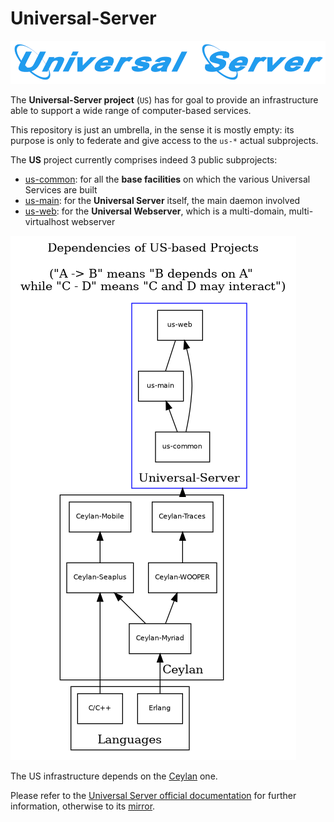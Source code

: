 # Universal-Server

![](/us-umbrella-title.png)

The **Universal-Server project** (`US`) has for goal to provide an infrastructure able to support a wide range of computer-based services.

This repository is just an umbrella, in the sense it is mostly empty: its purpose is only to federate and give access to the `us-*` actual subprojects. 

The **US** project currently comprises indeed 3 public subprojects:
 - [us-common](https://github.com/Olivier-Boudeville/us-common): for all the **base facilities** on which the various Universal Services are built
 - [us-main](https://github.com/Olivier-Boudeville/us-main): for the **Universal Server** itself, the main daemon involved 
 - [us-web](https://github.com/Olivier-Boudeville/us-web): for the **Universal Webserver**, which is a multi-domain, multi-virtualhost webserver
  
![US dependencies](us-dependencies.png "US Dependencies")

The US infrastructure depends on the [Ceylan](https://github.com/Olivier-Boudeville/Ceylan) one.

Please refer to the [Universal Server official documentation](http://us.esperide.org) for further information, otherwise to its [mirror](http://olivier-boudeville.github.io/us/).
